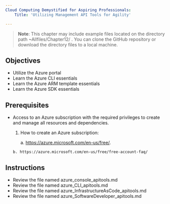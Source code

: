 ```yaml
---
Cloud Computing Demystified for Aspiring Professionals:
    Title: 'Utilizing Management API Tools for Agility'

---
```


>**Note**: This chapter may include example files located on the directory path ~Allfiles/Chapter12/ . You can clone the GitHub repository or download the directory files to a local machine.

## Objectives

-   Utilize the Azure portal
-   Learn the Azure CLI essentials
-   Learn the Azure ARM template essentials
-   Learn the Azure SDK essentials


## Prerequisites

- Access to an Azure subscription with the required privileges to create and manage all resources and dependencies.

    1. How to create an Azure subscription:

	    a. https://azure.microsoft.com/en-us/free/.

      b. https://azure.microsoft.com/en-us/free/free-account-faq/

## Instructions
- Review the file named azure_console_apitools.md
- Review the file named azure_CLI_apitools.md
- Review the file named azure_InfrastructureAsCode_apitools.md
- Review the file named azure_SoftwareDeveloper_apitools.md

